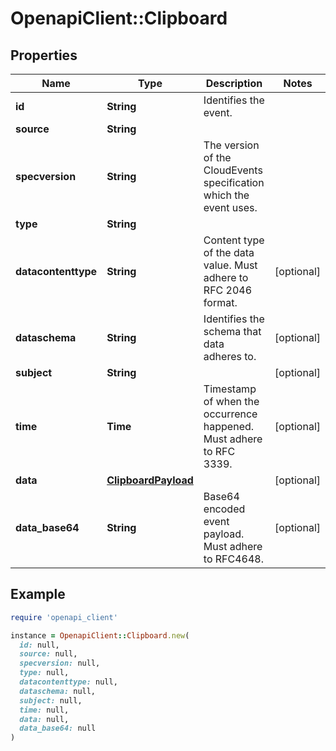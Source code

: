 # OpenapiClient::Clipboard

## Properties

| Name | Type | Description | Notes |
| ---- | ---- | ----------- | ----- |
| **id** | **String** | Identifies the event. |  |
| **source** | **String** |  |  |
| **specversion** | **String** | The version of the CloudEvents specification which the event uses. |  |
| **type** | **String** |  |  |
| **datacontenttype** | **String** | Content type of the data value. Must adhere to RFC 2046 format. | [optional] |
| **dataschema** | **String** | Identifies the schema that data adheres to. | [optional] |
| **subject** | **String** |  | [optional] |
| **time** | **Time** | Timestamp of when the occurrence happened. Must adhere to RFC 3339. | [optional] |
| **data** | [**ClipboardPayload**](ClipboardPayload.md) |  | [optional] |
| **data_base64** | **String** | Base64 encoded event payload. Must adhere to RFC4648. | [optional] |

## Example

```ruby
require 'openapi_client'

instance = OpenapiClient::Clipboard.new(
  id: null,
  source: null,
  specversion: null,
  type: null,
  datacontenttype: null,
  dataschema: null,
  subject: null,
  time: null,
  data: null,
  data_base64: null
)
```


